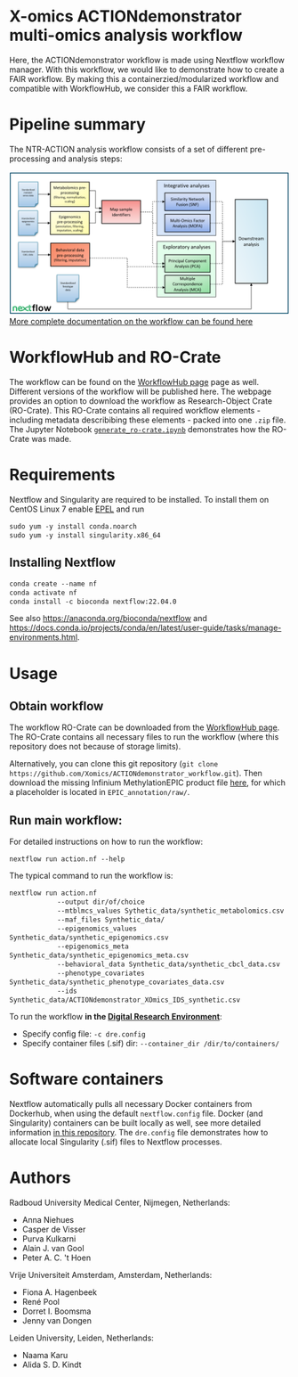 # X-omics ACTIONdemonstrator multi-omics analysis workflow

Here, the ACTIONdemonstrator workflow is made using Nextflow workflow manager. With this workflow, we would like to demonstrate how to create a FAIR workflow. By making this a containerzied/modularized workflow and compatible with WorkflowHub, we consider this a FAIR workflow. 


# Pipeline summary

The NTR-ACTION analysis workflow consists of a set of different pre-processing and analysis steps:

![alt text](flowchart.png)
[More complete documentation on the workflow can be found here](Documentation.md)


# WorkflowHub and RO-Crate

The workflow can be found on the  [WorkflowHub page](https://workflowhub.eu/workflows/402) page as well. Different versions of the workflow will be published here. 
The webpage provides an option to download the workflow as Research-Object Crate (RO-Crate). This RO-Crate contains all required workflow elements - including metadata describibing these elements - packed into one `.zip` file. The Jupyter Notebook [ `generate_ro-crate.ipynb`](generate_ro-crate.ipynb) demonstrates how the RO-Crate was made. 


# Requirements

Nextflow and Singularity are required to be installed. To install them on CentOS Linux 7 enable [EPEL](https://docs.fedoraproject.org/en-US/epel/) and run

```
sudo yum -y install conda.noarch
sudo yum -y install singularity.x86_64
```

## Installing Nextflow
```
conda create --name nf
conda activate nf
conda install -c bioconda nextflow:22.04.0
```

See also https://anaconda.org/bioconda/nextflow and https://docs.conda.io/projects/conda/en/latest/user-guide/tasks/manage-environments.html.


# Usage

## Obtain workflow

The workflow RO-Crate can be downloaded from the [WorkflowHub page](https://workflowhub.eu/workflows/402). The RO-Crate contains all necessary files to run the workflow (where this repository does not because of storage limits).

Alternatively, you can clone this git repository (`git clone https://github.com/Xomics/ACTIONdemonstrator_workflow.git`). Then download the missing Infinium MethylationEPIC product file [here](https://emea.support.illumina.com/downloads/infinium-methylationepic-v1-0-product-files.html), for which a placeholder is located in `EPIC_annotation/raw/`.


## Run main workflow:

For detailed instructions on how to run the workflow:
```
nextflow run action.nf --help
```

The typical command to run the workflow is:
```
nextflow run action.nf 
            --output dir/of/choice
            --mtblmcs_values Sythetic_data/synthetic_metabolomics.csv
            --maf_files Synthetic_data/
            --epigenomics_values Synthetic_data/synthetic_epigenomics.csv
            --epigenomics_meta Synthetic_data/synthetic_epigenomics_meta.csv
            --behavioral_data Synthetic_data/synthetic_cbcl_data.csv
            --phenotype_covariates Synthetic_data/synthetic_phenotype_covariates_data.csv
            --ids Synthetic_data/ACTIONdemonstrator_XOmics_IDS_synthetic.csv
```
To run the workflow **in the [Digital Research Environment](https://mydre.org/)**:
- Specify config file: `-c dre.config`
- Specify container files (.sif) dir: `--container_dir /dir/to/containers/`



# Software containers
Nextflow automatically pulls all necessary Docker containers from Dockerhub, when using the default `nextflow.config` file. Docker (and Singularity) containers can be built locally as well, see more detailed information [in this repository](https://github.com/Xomics/Docker_containers.git). The `dre.config` file demonstrates how to allocate local Singularity (.sif) files to Nextflow processes. 


# Authors

Radboud University Medical Center, Nijmegen, Netherlands:
- Anna Niehues 
- Casper de Visser
- Purva Kulkarni 
- Alain J. van Gool 
- Peter A. C. 't Hoen

Vrije Universiteit Amsterdam, Amsterdam, Netherlands:
- Fiona A. Hagenbeek
- René Pool 
- Dorret I. Boomsma 
- Jenny van Dongen 

Leiden University, Leiden, Netherlands:
- Naama Karu 
- Alida S. D. Kindt 